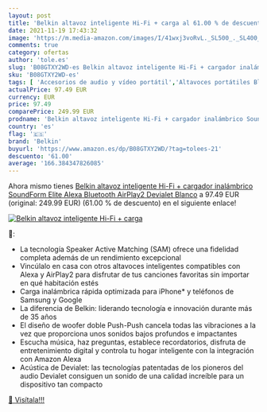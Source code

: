 ```yaml
---
layout: post
title: 'Belkin altavoz inteligente Hi-Fi + carga al 61.00 % de descuento'
date: 2021-11-19 17:43:32
image: 'https://m.media-amazon.com/images/I/41wxj3voRvL._SL500_._SL400_.jpg'
comments: true
category: ofertas
author: 'tole.es'
slug: 'B08GTXY2WD-es Belkin altavoz inteligente Hi-Fi + cargador inalámbrico...'
sku: 'B08GTXY2WD-es'
tags: [ 'Accesorios de audio y vídeo portátil','Altavoces portátiles Bluetooth','Altavoces portátiles y altavoces con puerto dock','Audio y vídeo portátil','Electrónica','alexa','belkin', ]
actualPrice: 97.49 EUR
currency: EUR
price: 97.49
comparePrice: 249.99 EUR
prodname: 'Belkin altavoz inteligente Hi-Fi + cargador inalámbrico SoundForm Elite  Alexa  Bluetooth  AirPlay2  Devialet   Blanco'
country: 'es'
flag: '🇪🇸'
brand: 'Belkin'
buyurl: 'https://www.amazon.es/dp/B08GTXY2WD/?tag=tolees-21'
descuento: '61.00'
average: '166.384347826085'
---
```


Ahora mismo tienes [Belkin altavoz inteligente Hi-Fi + cargador inalámbrico SoundForm Elite  Alexa  Bluetooth  AirPlay2  Devialet   Blanco](https://www.amazon.es/dp/B08GTXY2WD/?tag=tolees-21) a 97.49 EUR (original: 249.99 EUR) (61.00 %  de descuento) en el siguiente enlace!

[![Belkin altavoz inteligente Hi-Fi + carga](https://m.media-amazon.com/images/I/41wxj3voRvL._SL500_._SL400_.jpg)](https://www.amazon.es/dp/B08GTXY2WD/?tag=tolees-21)

🔎:

- La tecnología Speaker Active Matching (SAM) ofrece una fidelidad completa además de un rendimiento excepcional
- Vincúlalo en casa con otros altavoces inteligentes compatibles con Alexa y AirPlay2 para disfrutar de tus canciones favoritas sin importar en qué habitación estés
- Carga inalámbrica rápida optimizada para iPhone* y teléfonos de Samsung y Google
- La diferencia de Belkin: liderando tecnología e innovación durante más de 35 años
- El diseño de woofer doble Push-Push cancela todas las vibraciones a la vez que proporciona unos sonidos bajos profundos e impactantes
- Escucha música, haz preguntas, establece recordatorios, disfruta de entretenimiento digital y controla tu hogar inteligente con la integración con Amazon Alexa
- Acústica de Devialet: las tecnologías patentadas de los pioneros del audio Devialet consiguen un sonido de una calidad increíble para un dispositivo tan compacto

[🛒 Visítala!!!](https://www.amazon.es/dp/B08GTXY2WD/?tag=tolees-21)
